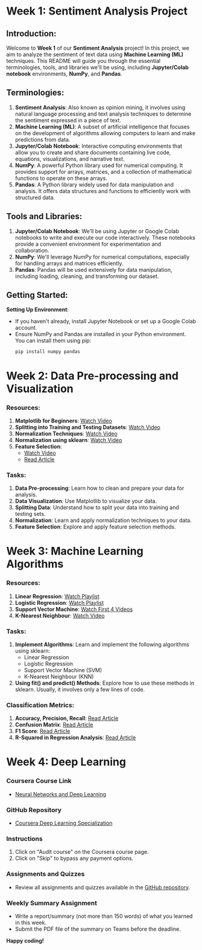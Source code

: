 # **Week 1: Sentiment Analysis Project**

## **Introduction:**
Welcome to **Week 1** of our **Sentiment Analysis** project! In this project, we aim to analyze the sentiment of text data using **Machine Learning (ML)** techniques. This README will guide you through the essential terminologies, tools, and libraries we'll be using, including **Jupyter/Colab notebook** environments, **NumPy**, and **Pandas**.

## **Terminologies:**
1. **Sentiment Analysis**: Also known as opinion mining, it involves using natural language processing and text analysis techniques to determine the sentiment expressed in a piece of text.
2. **Machine Learning (ML)**: A subset of artificial intelligence that focuses on the development of algorithms allowing computers to learn and make predictions from data.
3. **Jupyter/Colab Notebook**: Interactive computing environments that allow you to create and share documents containing live code, equations, visualizations, and narrative text.
4. **NumPy**: A powerful Python library used for numerical computing. It provides support for arrays, matrices, and a collection of mathematical functions to operate on these arrays.
5. **Pandas**: A Python library widely used for data manipulation and analysis. It offers data structures and functions to efficiently work with structured data.

## **Tools and Libraries:**
1. **Jupyter/Colab Notebook**: We'll be using Jupyter or Google Colab notebooks to write and execute our code interactively. These notebooks provide a convenient environment for experimentation and collaboration.
2. **NumPy**: We'll leverage NumPy for numerical computations, especially for handling arrays and matrices efficiently.
3. **Pandas**: Pandas will be used extensively for data manipulation, including loading, cleaning, and transforming our dataset.

## **Getting Started:**
**Setting Up Environment**:
   - If you haven't already, install Jupyter Notebook or set up a Google Colab account.
   - Ensure NumPy and Pandas are installed in your Python environment. You can install them using pip:
     ```
     pip install numpy pandas
     ```
# **Week 2: Data Pre-processing and Visualization**

### **Resources:**
1. **Matplotlib for Beginners**: [Watch Video](https://www.youtube.com/watch?v=OZOOLe2imFo)
2. **Splitting into Training and Testing Datasets**: [Watch Video](https://www.youtube.com/watch?v=BUkqYGPnLZ8)
3. **Normalization Techniques**: [Watch Video](https://www.youtube.com/watch?v=jMvlyoegui4)
4. **Normalization using sklearn**: [Watch Video](https://www.youtube.com/watch?v=ZddUwo4R5ug)
5. **Feature Selection**:
   - [Watch Video](https://www.youtube.com/watch?v=EqLBAmtKMnQ)
   - [Read Article](https://medium.com/geekculture/feature-selection-in-machine-learning-correlation-matrix-univariate-testing-rfecv-1186168fac12)

### **Tasks:**
1. **Data Pre-processing**: Learn how to clean and prepare your data for analysis.
2. **Data Visualization**: Use Matplotlib to visualize your data.
3. **Splitting Data**: Understand how to split your data into training and testing sets.
4. **Normalization**: Learn and apply normalization techniques to your data.
5. **Feature Selection**: Explore and apply feature selection methods.

# **Week 3: Machine Learning Algorithms**

### **Resources:**
1. **Linear Regression**: [Watch Playlist](https://www.youtube.com/playlist?list=PLfFghEzKVmjsxY5ciwh27IyxuFymb798X)
2. **Logistic Regression**: [Watch Playlist](https://www.youtube.com/playlist?list=PLfFghEzKVmjsF8ixJ-xKVuQayPWRH4Sp6)
3. **Support Vector Machine**: [Watch First 4 Videos](https://www.youtube.com/watch?v=dAxxUfmvG2I&list=PLfFghEzKVmjvzS4DILijsdQk27Ew7xIPu&index=5)
4. **K-Nearest Neighbour**: [Watch Video](https://www.youtube.com/watch?v=wKmEULDRszo)

### **Tasks:**
1. **Implement Algorithms**: Learn and implement the following algorithms using sklearn:
   - Linear Regression
   - Logistic Regression
   - Support Vector Machine (SVM)
   - K-Nearest Neighbour (KNN)
2. **Using fit() and predict() Methods**: Explore how to use these methods in sklearn. Usually, it involves only a few lines of code.

### **Classification Metrics:**
1. **Accuracy, Precision, Recall**: [Read Article](https://www.evidentlyai.com/classification-metrics/accuracy-precision-recall#:~:text=Accuracy%20is%20a%20metric%20that,often%20the%20model%20is%20right%3F)
2. **Confusion Matrix**: [Read Article](https://www.evidentlyai.com/classification-metrics/confusion-matrix)
3. **F1 Score**: [Read Article](https://encord.com/blog/f1-score-in-machine-learning/#:~:text=A%20high%20F1%20score%20generally,has%20trouble%20striking%20that%20balance.)
4. **R-Squared in Regression Analysis**: [Read Article](https://www.geeksforgeeks.org/ml-r-squared-in-regression-analysis/)

#  Week 4: Deep Learning

### Coursera Course Link
- [Neural Networks and Deep Learning](https://www.coursera.org/learn/neural-networks-deep-learning?&utm_medium=sem&utm_source=gg&utm_campaign=b2c_india_neural-networks-deep-learning_deeplearning.ai_ftcof_learn_arte_may-24_dr_sem_rsa_gads_lg-all&campaignid=21254051965&adgroupid=160484001823&device=c&keyword=neural%20networks%20and%20deep%20learning%20coursera&matchtype=b&network=g&devicemodel=&adposition=&creativeid=698134896937&hide_mobile_promo&gad_source=1&gclid=CjwKCAjwrvyxBhAbEiwAEg_KgskaJJSweYGV4Z5HBC4LXg4F6XC0bBYRJUEkHRDOKwEBWpjG7sPsRxoCYGoQAvD_BwE)

### GitHub Repository
- [Coursera Deep Learning Specialization](https://github.com/amanchadha/coursera-deep-learning-specialization/tree/master/C1%20-%20Neural%20Networks%20and%20Deep%20Learning)

### Instructions
1. Click on "Audit course" on the Coursera course page.
2. Click on "Skip" to bypass any payment options.

### Assignments and Quizzes
- Review all assignments and quizzes available in the [GitHub repository](https://github.com/amanchadha/coursera-deep-learning-specialization/tree/master/C1%20-%20Neural%20Networks%20and%20Deep%20Learning).

### Weekly Summary Assignment
- Write a report/summary (not more than 150 words) of what you learned in this week.
- Submit the PDF file of the summary on Teams before the deadline.

**Happy coding!**

